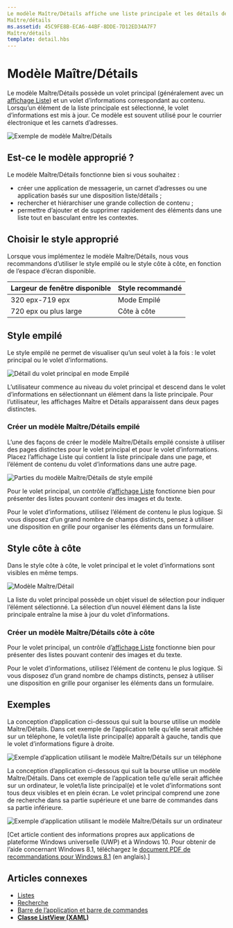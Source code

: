 ```yaml
---
Le modèle Maître/Détails affiche une liste principale et les détails de l’élément actuellement sélectionné. Ce modèle est souvent utilisé pour les listes de messages électroniques et de contacts ou les carnets d’adresses.
Maître/détails
ms.assetid: 45C9FE8B-ECA6-44BF-8DDE-7D12ED34A7F7
Maître/détails
template: detail.hbs
---
```

# Modèle Maître/Détails

Le modèle Maître/Détails possède un volet principal (généralement avec un [affichage Liste](lists.md)) et un volet d’informations correspondant au contenu. Lorsqu’un élément de la liste principale est sélectionné, le volet d’informations est mis à jour. Ce modèle est souvent utilisé pour le courrier électronique et les carnets d’adresses.

![Exemple de modèle Maître/Détails](images/HIGSecOne_MasterDetail.png)

## Est-ce le modèle approprié ?

Le modèle Maître/Détails fonctionne bien si vous souhaitez :

-   créer une application de messagerie, un carnet d’adresses ou une application basés sur une disposition liste/détails ;
-   rechercher et hiérarchiser une grande collection de contenu ;
-   permettre d’ajouter et de supprimer rapidement des éléments dans une liste tout en basculant entre les contextes.

## Choisir le style approprié

Lorsque vous implémentez le modèle Maître/Détails, nous vous recommandons d’utiliser le style empilé ou le style côte à côte, en fonction de l’espace d’écran disponible.

| Largeur de fenêtre disponible | Style recommandé |
|------------------------|-------------------|
| 320 epx-719 epx        | Mode Empilé           |
| 720 epx ou plus large       | Côte à côte      |

 
## Style empilé

Le style empilé ne permet de visualiser qu’un seul volet à la fois : le volet principal ou le volet d’informations.

![Détail du volet principal en mode Empilé](images/patterns-md-stacked.png)

L’utilisateur commence au niveau du volet principal et descend dans le volet d’informations en sélectionnant un élément dans la liste principale. Pour l’utilisateur, les affichages Maître et Détails apparaissent dans deux pages distinctes.

### Créer un modèle Maître/Détails empilé

L’une des façons de créer le modèle Maître/Détails empilé consiste à utiliser des pages distinctes pour le volet principal et pour le volet d’informations. Placez l’affichage Liste qui contient la liste principale dans une page, et l’élément de contenu du volet d’informations dans une autre page.

![Parties du modèle Maître/Détails de style empilé](images/patterns-md-stacked-parts.png)

Pour le volet principal, un contrôle d’[affichage Liste](lists.md) fonctionne bien pour présenter des listes pouvant contenir des images et du texte.

Pour le volet d’informations, utilisez l’élément de contenu le plus logique. Si vous disposez d’un grand nombre de champs distincts, pensez à utiliser une disposition en grille pour organiser les éléments dans un formulaire.

## Style côte à côte

Dans le style côte à côte, le volet principal et le volet d’informations sont visibles en même temps.

![Modèle Maître/Détail](images/patterns-masterdetail-400x227.png)

La liste du volet principal possède un objet visuel de sélection pour indiquer l’élément sélectionné. La sélection d’un nouvel élément dans la liste principale entraîne la mise à jour du volet d’informations.

### Créer un modèle Maître/Détails côte à côte

Pour le volet principal, un contrôle d’[affichage Liste](lists.md) fonctionne bien pour présenter des listes pouvant contenir des images et du texte.

Pour le volet d’informations, utilisez l’élément de contenu le plus logique. Si vous disposez d’un grand nombre de champs distincts, pensez à utiliser une disposition en grille pour organiser les éléments dans un formulaire.

## Exemples

La conception d’application ci-dessous qui suit la bourse utilise un modèle Maître/Détails. Dans cet exemple de l’application telle qu’elle serait affichée sur un téléphone, le volet/la liste principal(e) apparaît à gauche, tandis que le volet d’informations figure à droite.

![Exemple d’application utilisant le modèle Maître/Détails sur un téléphone](images/uap-finance-phone-masterdetails-600.png)

La conception d’application ci-dessous qui suit la bourse utilise un modèle Maître/Détails. Dans cet exemple de l’application telle qu’elle serait affichée sur un ordinateur, le volet/la liste principal(e) et le volet d’informations sont tous deux visibles et en plein écran. Le volet principal comprend une zone de recherche dans sa partie supérieure et une barre de commandes dans sa partie inférieure.

![Exemple d’application utilisant le modèle Maître/Détails sur un ordinateur](images/uap-finance-desktop700.png)

\[Cet article contient des informations propres aux applications de plateforme Windows universelle (UWP) et à Windows 10. Pour obtenir de l’aide concernant Windows 8.1, téléchargez le [document PDF de recommandations pour Windows 8.1](https://go.microsoft.com/fwlink/p/?linkid=258743) (en anglais).\]

## Articles connexes

- [Listes](lists.md)
- [Recherche](search.md)
- [Barre de l’application et barre de commandes](app-bars.md)
- [**Classe ListView (XAML)**](https://msdn.microsoft.com/library/windows/apps/br242878)


<!--HONumber=Mar16_HO1-->


